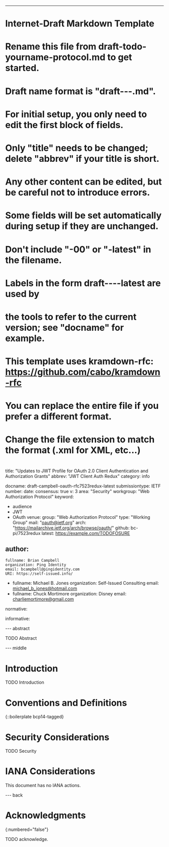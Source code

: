 ---
###
# Internet-Draft Markdown Template
#
# Rename this file from draft-todo-yourname-protocol.md to get started.
# Draft name format is "draft-<yourname>-<workgroup>-<name>.md".
#
# For initial setup, you only need to edit the first block of fields.
# Only "title" needs to be changed; delete "abbrev" if your title is short.
# Any other content can be edited, but be careful not to introduce errors.
# Some fields will be set automatically during setup if they are unchanged.
#
# Don't include "-00" or "-latest" in the filename.
# Labels in the form draft-<yourname>-<workgroup>-<name>-latest are used by
# the tools to refer to the current version; see "docname" for example.
#
# This template uses kramdown-rfc: https://github.com/cabo/kramdown-rfc
# You can replace the entire file if you prefer a different format.
# Change the file extension to match the format (.xml for XML, etc...)
#
###
title: "Updates to JWT Profile for OAuth 2.0 Client Authentication and Authorization Grants"
abbrev: "JWT Client Auth Redux"
category: info

docname: draft-campbell-oauth-rfc7523redux-latest
submissiontype: IETF
number:
date:
consensus: true
v: 3
area: "Security"
workgroup: "Web Authorization Protocol"
keyword:
 - audience
 - JWT
 - OAuth
venue:
  group: "Web Authorization Protocol"
  type: "Working Group"
  mail: "oauth@ietf.org"
  arch: "https://mailarchive.ietf.org/arch/browse/oauth/"
  github: bc-pi/7523redux
  latest: https://example.com/TODOFOSURE

author:
 -
    fullname: Brian Campbell
    organization: Ping Identity
    email: bcampbell@pingidentity.com
    URI: https://self-issued.info/
-
    fullname: Michael B. Jones
    organization: Self-Issued Consulting
    email: michael_b_jones@hotmail.com
-
    fullname: Chuck Mortimore
    organization: Disney
    email: charliemortimore@gmail.com

normative:

informative:


--- abstract

TODO Abstract


--- middle

# Introduction

TODO Introduction


# Conventions and Definitions

{::boilerplate bcp14-tagged}


# Security Considerations

TODO Security


# IANA Considerations

This document has no IANA actions.


--- back

# Acknowledgments
{:numbered="false"}

TODO acknowledge.
